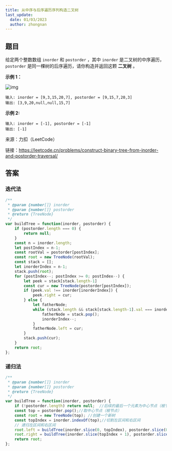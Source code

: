 ```yaml
---
title: 从中序与后序遍历序列构造二叉树
last_update:
  date: 01/03/2023
  author: zhongnan
---
```


## 题目

给定两个整数数组 `inorder` 和 `postorder` ，其中 `inorder` 是二叉树的中序遍历， `postorder` 是同一棵树的后序遍历，请你构造并返回这颗 **二叉树** 。


**示例 1：**

![img](https://assets.leetcode.com/uploads/2021/02/19/tree.jpg)

```
输入: inorder = [9,3,15,20,7], postorder = [9,15,7,20,3]
输出: [3,9,20,null,null,15,7]

```

**示例 2:**

```
输入: inorder = [-1], postorder = [-1]
输出: [-1]
```

来源：力扣（LeetCode）

链接：https://leetcode.cn/problems/construct-binary-tree-from-inorder-and-postorder-traversal/

## 答案

### 迭代法

```js
/**
 * @param {number[]} inorder
 * @param {number[]} postorder
 * @return {TreeNode}
 */
var buildTree = function(inorder, postorder) {
    if (postorder.length === 0) {
        return null;
    }
    const n = inorder.length;
    let postIndex = n-1;
    const rootVal = postorder[postIndex];
    const root = new TreeNode(rootVal);
    const stack = [];
    let inorderIndex = n-1;
    stack.push(root);
    for (postIndex--; postIndex >= 0; postIndex--) {
        let peek = stack[stack.length-1]
        const cur = new TreeNode(postorder[postIndex]);
        if (peek.val !== inorder[inorderIndex]) {
            peek.right = cur;
        } else {
            let fatherNode;
            while (stack.length && stack[stack.length-1].val === inorder[inorderIndex]) {
                fatherNode = stack.pop();
                inorderIndex--;
            }
            fatherNode.left = cur;
        }
        stack.push(cur);
    }
    return root;
};

```

### 递归法

```js
/**
 * @param {number[]} inorder
 * @param {number[]} postorder
 * @return {TreeNode}
 */
var buildTree = function(inorder, postorder) {
    if (!postorder.length) return null;  //后续的最后一个元素为中心节点（根节点）
    const top = postorder.pop();//取中心节点（根节点）
    const root = new TreeNode(top); //创建一个新树
    const topIndex = inorder.indexOf(top);//切割左区间和右区间
    // 递归左区间和右区间
    root.left = buildTree(inorder.slice(0, topIndex), postorder.slice(0, topIndex));
    root.right = buildTree(inorder.slice(topIndex + 1), postorder.slice(topIndex));
    return root;
};
```
